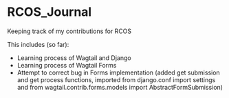 # RCOS_Journal
Keeping track of my contributions for RCOS

This includes (so far):

- Learning process of Wagtail and Django
- Learning process of Wagtail Forms
- Attempt to correct bug in Forms implementation (added get submission and get process functions, imported from django.conf import settings and from wagtail.contrib.forms.models import AbstractFormSubmission)
